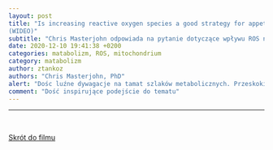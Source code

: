 ```yaml
---
layout: post
title: "Is increasing reactive oxygen species a good strategy for appetite control?
(WIDEO)"
subtitle: "Chris Masterjohn odpowiada na pytanie dotyczące wpływu ROS na apetyt i skłonnośc do poboru energii przez organizm"
date: 2020-12-10 19:41:38 +0200
categories: matabolizm, ROS, mitochondrium
category: matabolizm
author: ztankoz
authors: "Chris Masterjohn, PhD"
alert: "Dośc luźne dywagacje na tamat szlaków metabolicznych. Przeskoki myślowe i sygnałowe pomiędzy mitochondriami a działaniem mózgu w zakresie regulacji apatytu oraz wstawki o mechanizmach ewolucyjnych, które nas najpewniej ukształtowały "
comment: "Dość inspirujące podejście do tematu"
---
```


<hr>
<br>

[Skrót do filmu](https://youtu.be/pPTJ_D5NCcM)
